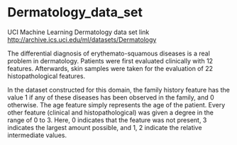 # Dermatology_data_set
UCI Machine Learning Dermatology data set
link http://archive.ics.uci.edu/ml/datasets/Dermatology

The differential diagnosis of erythemato-squamous diseases is a real problem in dermatology. Patients were first evaluated clinically with 12 features. Afterwards, skin samples were taken for the evaluation of 22 histopathological features.

In the dataset constructed for this domain, the family history feature has the value 1 if any of these diseases has been observed in the family, and 0 otherwise. The age feature simply represents the age of the patient. Every other feature (clinical and histopathological) was given a degree in the range of 0 to 3. Here, 0 indicates that the feature was not present, 3 indicates the largest amount possible, and 1, 2 indicate the relative intermediate values.